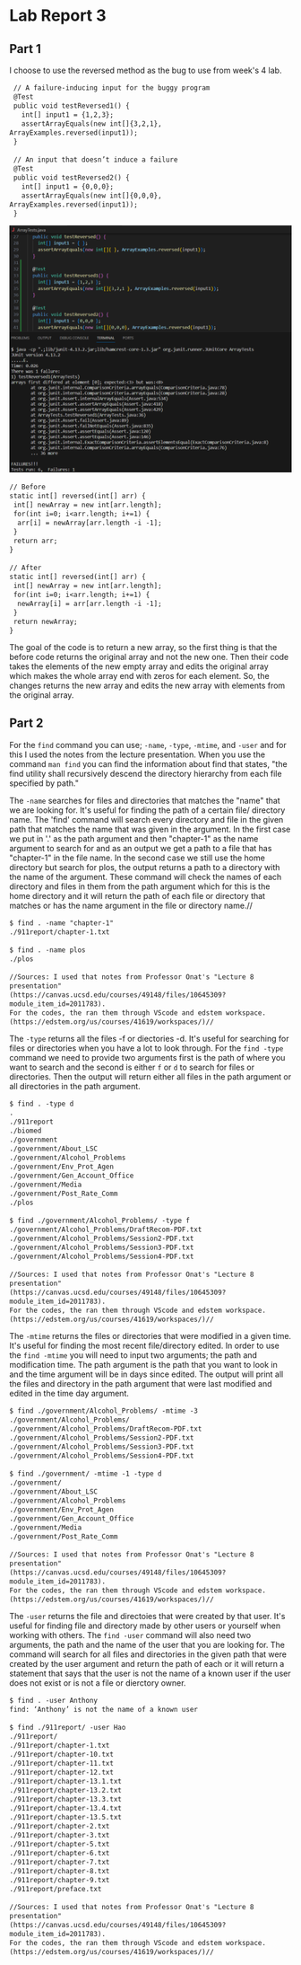 # Lab Report 3
## Part 1


I choose to use the reversed method as the bug to use from week's 4 lab.
 ``` 
  // A failure-inducing input for the buggy program
  @Test
  public void testReversed1() {
    int[] input1 = {1,2,3};
    assertArrayEquals(new int[]{3,2,1}, ArrayExamples.reversed(input1));
  }

  // An input that doesn’t induce a failure
  @Test
  public void testReversed2() {
    int[] input1 = {0,0,0};
    assertArrayEquals(new int[]{0,0,0}, ArrayExamples.reversed(input1));
  }
 ``` 
![Image](Arrtest.png)


```
// Before
static int[] reversed(int[] arr) {
 int[] newArray = new int[arr.length];
 for(int i=0; i<arr.length; i+=1) {
  arr[i] = newArray[arr.length -i -1];
 }
 return arr;
}

// After
static int[] reversed(int[] arr) {
 int[] newArray = new int[arr.length];
 for(int i=0; i<arr.length; i+=1) {
  newArray[i] = arr[arr.length -i -1];
 }
 return newArray;
}
```


The goal of the code is to return a new array, so the first thing is that the before code returns the original array and not the new one. Then their code takes the elements of the new empty array and edits the original array which makes the whole array end with zeros for each element. So, the changes returns the new array and edits the new array with elements from the original array.


## Part 2


For the `find` command you can use; `-name`, `-type`, `-mtime`, and `-user` and for this I used the notes from the lecture presentation. When you use the command `man find` you can find the information about find that states, "the find utility shall recursively descend the directory hierarchy from each file specified by path."


The `-name` searches for files and directories that matches the "name" that we are looking for. It's useful for finding the path of a certain file/ directory name. The 'find' command will search every directory and file in the given path that matches the name that was given in the argument. In the first case we put in '.' as the path argument and then "chapter-1" as the name argument to search for and as an output we get a path to a file that has "chapter-1" in the file name. In the second case we still use the home directory but search for plos, the output returns a path to a directory with the name of the argument. These command will check the names of each directory and files in them from the path argument which for this is the home directory and it will return the path of each file or directory that matches or has the name argument in the file or directory name.//
```
$ find . -name "chapter-1"
./911report/chapter-1.txt

$ find . -name plos
./plos

//Sources: I used that notes from Professor Onat's "Lecture 8 presentation"
(https://canvas.ucsd.edu/courses/49148/files/10645309?module_item_id=2011783).
For the codes, the ran them through VScode and edstem workspace.
(https://edstem.org/us/courses/41619/workspaces/)//
```

The `-type` returns all the files -f or diectories -d. It's useful for searching for files or directories when you have a lot to look through. For the `find -type` command we need to provide two arguments first is the path of where you want to search and the second is either `f` or `d` to search for files or directories. Then the output will return either all files in the path argument or all directories in the path argument.
```
$ find . -type d
.
./911report
./biomed
./government
./government/About_LSC
./government/Alcohol_Problems
./government/Env_Prot_Agen
./government/Gen_Account_Office
./government/Media
./government/Post_Rate_Comm
./plos

$ find ./government/Alcohol_Problems/ -type f
./government/Alcohol_Problems/DraftRecom-PDF.txt
./government/Alcohol_Problems/Session2-PDF.txt
./government/Alcohol_Problems/Session3-PDF.txt
./government/Alcohol_Problems/Session4-PDF.txt

//Sources: I used that notes from Professor Onat's "Lecture 8 presentation"
(https://canvas.ucsd.edu/courses/49148/files/10645309?module_item_id=2011783).
For the codes, the ran them through VScode and edstem workspace.
(https://edstem.org/us/courses/41619/workspaces/)//
```

The `-mtime` returns the files or directories that were modified in a given time. It's useful for finding the most recent file/directory edited. In order to use the `find -mtime` you will need to input two arguments; the path and modification time. The path argument is the path that you want to look in and the time argument will be in days since edited. The output will print all the files and directory in the path argument that were last modified and edited in the time day argument.
```
$ find ./government/Alcohol_Problems/ -mtime -3
./government/Alcohol_Problems/
./government/Alcohol_Problems/DraftRecom-PDF.txt
./government/Alcohol_Problems/Session2-PDF.txt
./government/Alcohol_Problems/Session3-PDF.txt
./government/Alcohol_Problems/Session4-PDF.txt

$ find ./government/ -mtime -1 -type d
./government/
./government/About_LSC
./government/Alcohol_Problems
./government/Env_Prot_Agen
./government/Gen_Account_Office
./government/Media
./government/Post_Rate_Comm

//Sources: I used that notes from Professor Onat's "Lecture 8 presentation"
(https://canvas.ucsd.edu/courses/49148/files/10645309?module_item_id=2011783).
For the codes, the ran them through VScode and edstem workspace.
(https://edstem.org/us/courses/41619/workspaces/)//
```

The `-user` returns the file and directoies that were created by that user. It's useful for finding file and directory made by other users or yourself when working with others. The `find -user` command will also need two arguments, the path and the name of the user that you are looking for. The command will search for all files and directories in the given path that were created by the user argument and return the path of each or it will return a statement that says that the user is not the name of a known user if the user does not exist or is not a file or dierctory owner.
```
$ find . -user Anthony
find: ‘Anthony’ is not the name of a known user

$ find ./911report/ -user Hao
./911report/
./911report/chapter-1.txt
./911report/chapter-10.txt
./911report/chapter-11.txt
./911report/chapter-12.txt
./911report/chapter-13.1.txt
./911report/chapter-13.2.txt
./911report/chapter-13.3.txt
./911report/chapter-13.4.txt
./911report/chapter-13.5.txt
./911report/chapter-2.txt
./911report/chapter-3.txt
./911report/chapter-5.txt
./911report/chapter-6.txt
./911report/chapter-7.txt
./911report/chapter-8.txt
./911report/chapter-9.txt
./911report/preface.txt

//Sources: I used that notes from Professor Onat's "Lecture 8 presentation"
(https://canvas.ucsd.edu/courses/49148/files/10645309?module_item_id=2011783).
For the codes, the ran them through VScode and edstem workspace.
(https://edstem.org/us/courses/41619/workspaces/)//
```

